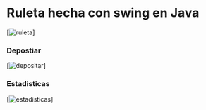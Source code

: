 # Ruleta hecha con swing en Java
[![ruleta](https://imgur.com/CJNWQxf)]

### Depostiar
[![depositar](https://imgur.com/YLDjRoQ)]

### Estadisticas
[![estadisticas](https://imgur.com/32gIod0)]
